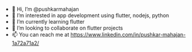 - 👋 Hi, I’m @pushkarmahajan
- 👀 I’m interested in app development using flutter, nodejs, python
- 🌱 I’m currently learning flutter
- 💞️ I’m looking to collaborate on flutter projects
- 📫 You can reach me at https://www.linkedin.com/in/pushkar-mahajan-1a72a71a2/

<!---
pushkarmahajan/pushkarmahajan is a ✨ special ✨ repository because its `README.md` (this file) appears on your GitHub profile.
You can click the Preview link to take a look at your changes.
--->
